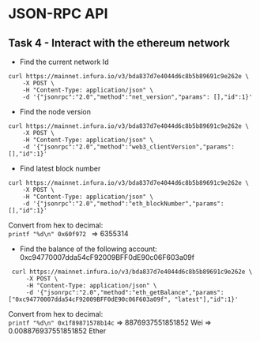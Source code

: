 # JSON-RPC API

## Task 4 - Interact with the ethereum network

- Find the current network Id
```
curl https://mainnet.infura.io/v3/bda837d7e4044d6c8b5b89691c9e262e \
    -X POST \
    -H "Content-Type: application/json" \
    -d '{"jsonrpc":"2.0","method":"net_version","params": [],"id":1}'
```

- Find the node version
```
curl https://mainnet.infura.io/v3/bda837d7e4044d6c8b5b89691c9e262e \
    -X POST \
    -H "Content-Type: application/json" \
    -d '{"jsonrpc":"2.0","method":"web3_clientVersion","params": [],"id":1}'
```

- Find latest block number
```
curl https://mainnet.infura.io/v3/bda837d7e4044d6c8b5b89691c9e262e \
    -X POST \
    -H "Content-Type: application/json" \
    -d '{"jsonrpc":"2.0","method":"eth_blockNumber","params": [],"id":1}'
```

Convert from hex to decimal:  
```printf "%d\n" 0x60f972 ``` => 6355314
 
 - Find the balance of the following account: 0xc94770007dda54cF92009BFF0dE90c06F603a09f
``` 
 curl https://mainnet.infura.io/v3/bda837d7e4044d6c8b5b89691c9e262e \
     -X POST \
     -H "Content-Type: application/json" \
     -d '{"jsonrpc":"2.0","method":"eth_getBalance","params": ["0xc94770007dda54cF92009BFF0dE90c06F603a09f", "latest"],"id":1}' 
```

Convert from hex to decimal:  
```printf "%d\n" 0x1f89871578b14c``` => 8876937551851852 Wei => 0.008876937551851852 Ether
